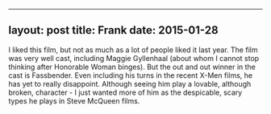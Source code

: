 ------
layout: post
title: Frank 
date:  2015-01-28 
-----
 I liked this film, but not as much as a lot of people liked it last year. The film was very well cast, including Maggie Gyllenhaal (about whom I cannot stop thinking after Honorable Woman binges). But the out and out winner in the cast is Fassbender. Even including his turns in the recent X-Men films, he has yet to really disappoint. Although seeing him play a lovable, although broken, character - I just wanted more of him as the despicable, scary types he plays in Steve McQueen films. 
